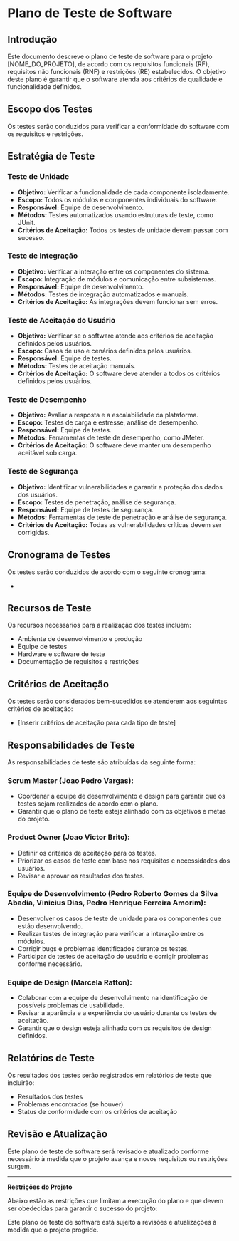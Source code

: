 # Plano de Teste de Software

## Introdução
Este documento descreve o plano de teste de software para o projeto [NOME_DO_PROJETO], de acordo com os requisitos funcionais (RF), requisitos não funcionais (RNF) e restrições (RE) estabelecidos. O objetivo deste plano é garantir que o software atenda aos critérios de qualidade e funcionalidade definidos.

## Escopo dos Testes
Os testes serão conduzidos para verificar a conformidade do software com os requisitos e restrições.

## Estratégia de Teste

### Teste de Unidade
- **Objetivo:** Verificar a funcionalidade de cada componente isoladamente.
- **Escopo:** Todos os módulos e componentes individuais do software.
- **Responsável:** Equipe de desenvolvimento.
- **Métodos:** Testes automatizados usando estruturas de teste, como JUnit.
- **Critérios de Aceitação:** Todos os testes de unidade devem passar com sucesso.

### Teste de Integração
- **Objetivo:** Verificar a interação entre os componentes do sistema.
- **Escopo:** Integração de módulos e comunicação entre subsistemas.
- **Responsável:** Equipe de desenvolvimento.
- **Métodos:** Testes de integração automatizados e manuais.
- **Critérios de Aceitação:** As integrações devem funcionar sem erros.

### Teste de Aceitação do Usuário
- **Objetivo:** Verificar se o software atende aos critérios de aceitação definidos pelos usuários.
- **Escopo:** Casos de uso e cenários definidos pelos usuários.
- **Responsável:** Equipe de testes.
- **Métodos:** Testes de aceitação manuais.
- **Critérios de Aceitação:** O software deve atender a todos os critérios definidos pelos usuários.

### Teste de Desempenho
- **Objetivo:** Avaliar a resposta e a escalabilidade da plataforma.
- **Escopo:** Testes de carga e estresse, análise de desempenho.
- **Responsável:** Equipe de testes.
- **Métodos:** Ferramentas de teste de desempenho, como JMeter.
- **Critérios de Aceitação:** O software deve manter um desempenho aceitável sob carga.

### Teste de Segurança
- **Objetivo:** Identificar vulnerabilidades e garantir a proteção dos dados dos usuários.
- **Escopo:** Testes de penetração, análise de segurança.
- **Responsável:** Equipe de testes de segurança.
- **Métodos:** Ferramentas de teste de penetração e análise de segurança.
- **Critérios de Aceitação:** Todas as vulnerabilidades críticas devem ser corrigidas.

## Cronograma de Testes
Os testes serão conduzidos de acordo com o seguinte cronograma:

- 

## Recursos de Teste
Os recursos necessários para a realização dos testes incluem:

- Ambiente de desenvolvimento e produção
- Equipe de testes
- Hardware e software de teste
- Documentação de requisitos e restrições

## Critérios de Aceitação
Os testes serão considerados bem-sucedidos se atenderem aos seguintes critérios de aceitação:

- [Inserir critérios de aceitação para cada tipo de teste]

## Responsabilidades de Teste
As responsabilidades de teste são atribuídas da seguinte forma:


### Scrum Master (Joao Pedro Vargas):
- Coordenar a equipe de desenvolvimento e design para garantir que os testes sejam realizados de acordo com o plano.
- Garantir que o plano de teste esteja alinhado com os objetivos e metas do projeto.

### Product Owner (Joao Victor Brito):
- Definir os critérios de aceitação para os testes.
- Priorizar os casos de teste com base nos requisitos e necessidades dos usuários.
- Revisar e aprovar os resultados dos testes.

### Equipe de Desenvolvimento (Pedro Roberto Gomes da Silva Abadia, Vinicius Dias, Pedro Henrique Ferreira Amorim):
- Desenvolver os casos de teste de unidade para os componentes que estão desenvolvendo.
- Realizar testes de integração para verificar a interação entre os módulos.
- Corrigir bugs e problemas identificados durante os testes.
- Participar de testes de aceitação do usuário e corrigir problemas conforme necessário.

### Equipe de Design (Marcela Ratton):
- Colaborar com a equipe de desenvolvimento na identificação de possíveis problemas de usabilidade.
- Revisar a aparência e a experiência do usuário durante os testes de aceitação.
- Garantir que o design esteja alinhado com os requisitos de design definidos.


## Relatórios de Teste
Os resultados dos testes serão registrados em relatórios de teste que incluirão:

- Resultados dos testes
- Problemas encontrados (se houver)
- Status de conformidade com os critérios de aceitação

## Revisão e Atualização
Este plano de teste de software será revisado e atualizado conforme necessário à medida que o projeto avança e novos requisitos ou restrições surgem.

---

**Restrições do Projeto**

Abaixo estão as restrições que limitam a execução do plano e que devem ser obedecidas para garantir o sucesso do projeto:



Este plano de teste de software está sujeito a revisões e atualizações à medida que o projeto progride.
